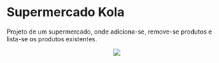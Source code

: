 # Supermercado Kola

Projeto de um supermercado, onde adiciona-se, remove-se produtos e lista-se os produtos existentes.
<p align="center">
<img src = "https://github.com/Caiquekola/BachelorDegreeIT/assets/99914098/5e76595e-09f5-4c75-b6c2-b3d3399c51f0" ></p>
